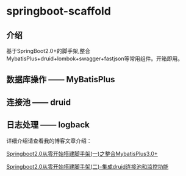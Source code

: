 # springboot-scaffold

## 介绍
基于SpringBoot2.0+的脚手架,整合MybatisPlus+druid+lombok+swagger+fastjson等常用组件。开箱即用。


## 数据库操作 —— MyBatisPlus

## 连接池 —— druid

## 日志处理 —— logback

详细介绍请查看我的博客文章介绍：


[Springboot2.0从零开始搭建脚手架(一)之整合MybatisPlus3.0+](https://liaocan.top/article/springboot/springboot1/)

[Springboot2.0从零开始搭建脚手架(二)-集成druid连接池和监控功能](https://liaocan.top/article/springboot/springboot2/)






